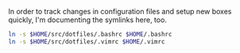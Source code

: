 In order to track changes in configuration files and setup new boxes quickly,
I'm documenting the symlinks here, too.

```bash
ln -s $HOME/src/dotfiles/.bashrc $HOME/.bashrc
ln -s $HOME/src/dotfiles/.vimrc $HOME/.vimrc
```
